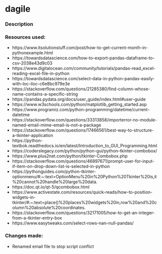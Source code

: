 # dagile

<h3>Description</h3>


<h3>Resources used:</h3>
<ul>
<li>https://www.itsolutionstuff.com/post/how-to-get-current-month-in-pythonexample.html</li>
<li>https://towardsdatascience.com/how-to-export-pandas-dataframe-to-csv-2038e43d9c03</li>
<li>https://www.digitalocean.com/community/tutorials/pandas-read_excel-reading-excel-file-in-python</li>
<li>https://towardsdatascience.com/select-data-in-python-pandas-easily-with-loc-iloc-c6e8bc979e3e</li>
<li>https://stackoverflow.com/questions/21285380/find-column-whose-name-contains-a-specific-string</li>
<li>https://pandas.pydata.org/docs/user_guide/index.html#user-guide</li>
<li>https://www.w3schools.com/python/matplotlib_getting_started.asp</li>
<li>https://www.programiz.com/python-programming/datetime/current-datetime</li>
<li>https://stackoverflow.com/questions/33313858/importerror-no-module-named-email-mime-email-is-not-a-package</li>
<li>https://stackoverflow.com/questions/17466561/best-way-to-structure-a-tkinter-application</li>
<li>https://python-textbok.readthedocs.io/en/latest/Introduction_to_GUI_Programming.html</li>
<li>https://coderslegacy.com/python/python-gui/python-tkinter-combobox/</li>
<li>https://www.plus2net.com/python/tkinter-Combobox.php</li>
<li>https://stackoverflow.com/questions/46897671/prompt-user-for-input-if-item-on-drop-down-list-is-selected-in-python</li>
<li>https://pythonguides.com/python-tkinter-optionmenu/#:~:text=OptionMenu%20in%20Python%20Tkinter%20is,it%20cannot%20handle%20large%20data.</li>
<li>https://doc.qt.io/qt-5/qcombobox.html</li>
<li>https://www.activestate.com/resources/quick-reads/how-to-position-widgets-in-tkinter/#:~:text=place()%20places%20widgets%20in,row%20and%20column%20absolute%20coordinates.</li>
<li>https://stackoverflow.com/questions/32171005/how-to-get-an-integer-from-a-tkinter-entry-box</li>
<li>https://www.easytweaks.com/select-rows-nan-null-pandas/</li>

</ul>


<h3>Changes made:</h3>
<ul>
<li>Renamed email file to stop script conflict</li>
</ul>
